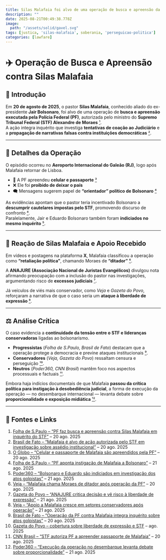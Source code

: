 ```yaml
---
title: Silas Malafaia foi alvo de uma operação de busca e apreensão da Polícia Federal
description: ""
date: 2025-08-21T00:49:38.778Z
image: 
  path: "/assets/solid/gavel.svg"
tags: [justica, 'silas-malafaia', soberania, 'perseguicao-politica']
categories: [lawfare]
---
```


# ✈️ Operação de Busca e Apreensão contra Silas Malafaia  

## 📌 Introdução  
Em **20 de agosto de 2025**, o pastor **Silas Malafaia**, conhecido aliado do ex-presidente **Jair Bolsonaro**, foi alvo de uma operação de **busca e apreensão executada pela Polícia Federal (PF)**, autorizada pelo ministro do **Supremo Tribunal Federal (STF) Alexandre de Moraes** [¹](#1).  
A ação integra inquérito que investiga **tentativas de coação ao Judiciário** e a **propagação de narrativas falsas contra instituições democráticas** [²](#2).  

---

## 🔎 Detalhes da Operação  
O episódio ocorreu no **Aeroporto Internacional do Galeão (RJ)**, logo após Malafaia retornar de Lisboa.  

- 📱 A PF apreendeu **celular e passaporte** [³](#3)  
- ❌ Ele foi **proibido de deixar o país**  
- 🗨️ Mensagens sugerem papel de **“orientador” político de Bolsonaro** [⁴](#4)  

As evidências apontam que o pastor teria incentivado Bolsonaro a **descumprir cautelares impostas pelo STF**, promovendo discurso de confronto [⁴](#4).  
Paralelamente, Jair e Eduardo Bolsonaro também foram **indiciados no mesmo inquérito** [⁵](#5).  

---

## 🎤 Reação de Silas Malafaia e Apoio Recebido  
Em vídeos e postagens na plataforma **X**, Malafaia classificou a operação como **“retaliação política”**, chamando Moraes de **“ditador”** [⁶](#6).  

A **ANAJURE (Associação Nacional de Juristas Evangélicos)** divulgou nota afirmando preocupação com a inclusão do pastor nas investigações, argumentando risco de **excessos judiciais** [⁷](#7).  

Já veículos de viés mais conservador, como *Veja* e *Gazeta do Povo*, reforçaram a narrativa de que o caso seria um **ataque à liberdade de expressão** [⁸](#8).  

---

## ⚖️ Análise Crítica  
O caso evidencia a **continuidade da tensão entre o STF e lideranças conservadoras** ligadas ao bolsonarismo.  

- **Progressistas** (*Folha de S.Paulo, Brasil de Fato*) destacam que a operação protege a democracia e previne ataques institucionais [⁹](#9).  
- **Conservadores** (*Veja, Gazeta do Povo*) ressaltam censura e perseguição [¹⁰](#10).  
- **Neutros** (*Poder360, CNN Brasil*) mantêm foco nos aspectos processuais e factuais [¹¹](#11).  

Embora haja indícios documentais de que Malafaia **passou da crítica política para instigação à desobediência judicial**, a forma de execução da operação — no desembarque internacional — levanta debate sobre **proporcionalidade e exposição midiática** [¹²](#12).  

---

## 📎 Fontes e Links  

1. <a name="1"></a> [Folha de S.Paulo – “PF faz busca e apreensão contra Silas Malafaia em inquérito do STF”](https://www1.folha.uol.com.br/) – 20 ago. 2025  
2. <a name="2"></a> [Brasil de Fato – “Malafaia é alvo de ação autorizada pelo STF em investigação sobre assédio institucional”](https://www.brasildefato.com.br/) – 20 ago. 2025  
3. <a name="3"></a> [O Globo – “Celular e passaporte de Malafaia são apreendidos pela PF”](https://oglobo.globo.com/) – 20 ago. 2025  
4. <a name="4"></a> [Folha de S.Paulo – “PF aponta instigação de Malafaia a Bolsonaro”](https://www1.folha.uol.com.br/) – 21 ago. 2025  
5. <a name="5"></a> [Poder360 – “Bolsonaro e Eduardo são indiciados em investigação dos atos golpistas”](https://www.poder360.com.br/) – 21 ago. 2025  
6. <a name="6"></a> [Veja – “Malafaia chama Moraes de ditador após operação da PF”](https://veja.abril.com.br/) – 20 ago. 2025  
7. <a name="7"></a> [Gazeta do Povo – “ANAJURE critica decisão e vê risco à liberdade de expressão”](https://www.gazetadopovo.com.br/) – 21 ago. 2025  
8. <a name="8"></a> [Veja – “Apoio a Malafaia cresce em setores conservadores após operação”](https://veja.abril.com.br/) – 21 ago. 2025  
9. <a name="9"></a> [Brasil de Fato – “Operação da PF contra Malafaia integra inquérito sobre atos golpistas”](https://www.brasildefato.com.br/) – 20 ago. 2025  
10. <a name="10"></a> [Gazeta do Povo – cobertura sobre liberdade de expressão e STF](https://www.gazetadopovo.com.br/) – ago. 2025  
11. <a name="11"></a> [CNN Brasil – “STF autoriza PF a apreender passaporte de Malafaia”](https://www.cnnbrasil.com.br/) – 20 ago. 2025  
12. <a name="12"></a> [Poder360 – “Execução da operação no desembarque levanta debate sobre proporcionalidade”](https://www.poder360.com.br/) – 21 ago. 2025  
